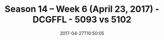 ---
title: Season 14 – Week 6 (April 23, 2017) - DCGFFL - 5093 vs 5102
teams_score:
- team: 5093
  score: 32
- team: 5102
  score: 19
mvp: Marcus, Greg Carter
game-ball: Donohoe, Kenderdine
sportsperson: ''
season: 14
week: 6
date: '2017-04-27T10:50:05'
pageid: season-14-week-6-april-23-2017-5093-vs-5102
---
